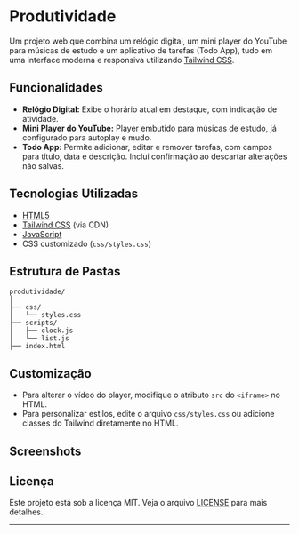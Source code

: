 # Produtividade

Um projeto web que combina um relógio digital, um mini player do YouTube para músicas de estudo e um aplicativo de tarefas (Todo App), tudo em uma interface moderna e responsiva utilizando [Tailwind CSS](https://tailwindcss.com/).

## Funcionalidades

- **Relógio Digital:** Exibe o horário atual em destaque, com indicação de atividade.
- **Mini Player do YouTube:** Player embutido para músicas de estudo, já configurado para autoplay e mudo.
- **Todo App:** Permite adicionar, editar e remover tarefas, com campos para título, data e descrição. Inclui confirmação ao descartar alterações não salvas.

## Tecnologias Utilizadas

- [HTML5](https://developer.mozilla.org/pt-BR/docs/Web/HTML)
- [Tailwind CSS](https://tailwindcss.com/) (via CDN)
- [JavaScript](https://developer.mozilla.org/pt-BR/docs/Web/JavaScript)
- CSS customizado (`css/styles.css`)

## Estrutura de Pastas

```
produtividade/
│
├── css/
│   └── styles.css
├── scripts/
│   ├── clock.js
│   └── list.js
├── index.html
```


## Customização

- Para alterar o vídeo do player, modifique o atributo `src` do `<iframe>` no HTML.
- Para personalizar estilos, edite o arquivo `css/styles.css` ou adicione classes do Tailwind diretamente no HTML.

## Screenshots

<!-- ![Screenshot do projeto](screenshot.png) -->



## Licença

Este projeto está sob a licença MIT. Veja o arquivo [LICENSE](LICENSE) para mais detalhes.

---


